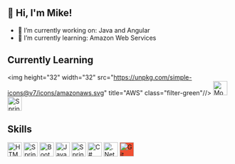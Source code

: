  <link rel="stylesheet" href="style.css">
<h2>👋 Hi, I'm Mike!</h2>

<!--**mikesheehy/mikesheehy** is a ✨ _special_ ✨ repository because its `README.md` (this file) appears on your GitHub profile.

Here are some ideas to get you started:-->

- 🔭 I’m currently working on: Java and Angular
- 🌱 I’m currently learning: Amazon Web Services
<!-- - 💬 Ask me about ...
- 📫 How to reach me: ...
- 😄 Pronouns: ...
- ⚡ Fun fact: ... -->


<!--
<h2>Let's Build Something Great Together!
  <a href="https://www.linkedin.com/in/mbsheehy/"><img height="32" width="32" src="https://cdn.jsdelivr.net/npm/simple-icons@v5/icons/linkedin.svg" target="_blank" title="LinkedIn" align="right"/></a>
</h2>
<img width="100%" src="html.jpg"/>
-->

<div>
  <h2>Currently Learning</h2>
  
  <!--Toggle dark mode using https://docs.github.com/en/get-started/writing-on-github/getting-started-with-writing-and-formatting-on-github/basic-writing-and-formatting-syntax#specifying-the-theme-an-image-is-shown-to
  <picture>
  <source media="(prefers-color-scheme: dark)" srcset="https://user-images.githubusercontent.com/25423296/163456776-7f95b81a-f1ed-45f7-b7ab-8fa810d529fa.png">
  <source media="(prefers-color-scheme: light)" srcset="https://user-images.githubusercontent.com/25423296/163456779-a8556205-d0a5-45e2-ac17-42d089e3c3f8.png">
  <img alt="Shows an illustrated sun in light color mode and a moon with stars in dark color mode." src="https://user-images.githubusercontent.com/25423296/163456779-a8556205-d0a5-45e2-ac17-42d089e3c3f8.png">
</picture>
-->

  <img height="32" width="32" src="https://unpkg.com/simple-icons@v7/icons/amazonaws.svg" title="AWS" class="filter-green"//>
  <img height="32" width="32" src="https://unpkg.com/simple-icons@v7/icons/mongodb.svg" title="MongoDB" />
  <img height="32" width="32" src="https://unpkg.com/simple-icons@v7/icons/springboot.svg" title="Spring Boot" />
  
  <h2>Skills</h2>
  <img height="32" width="32" src="https://unpkg.com/simple-icons@v7/icons/html5.svg" title="HTML 5"/>
  <img height="32" width="32" src="https://unpkg.com/simple-icons@v7/icons/css3.svg" title="Spring"title="CSS 3"/>
  <img height="32" width="32" src="https://unpkg.com/simple-icons@v7/icons/bootstrap.svg" title="Bootstrap"/>
  <img height="32" width="32" src="https://unpkg.com/simple-icons@v6/icons/java.svg" title="Java"/>
  <img height="32" width="32" src="https://unpkg.com/simple-icons@v7/icons/spring.svg" title="Spring"/>
  <img height="32" width="32" src="https://unpkg.com/simple-icons@v7/icons/csharp.svg" title="C#" />
  <img height="32" width="32" src="https://unpkg.com/simple-icons@v7/icons/dotnet.svg" color="#512BD4" title=".Net"/>
  <img height="32" width="32" src="https://unpkg.com/simple-icons@v7/icons/git.svg" style="background-color:#F05032;" title="Git"/>
</div>
